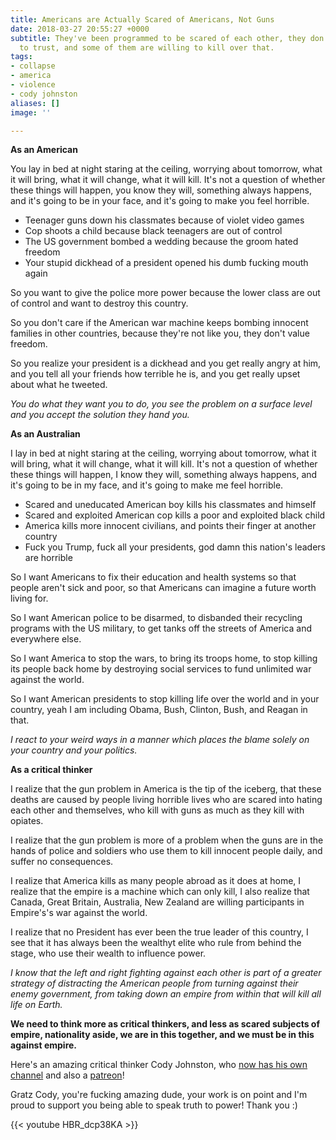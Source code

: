 ```yaml
---
title: Americans are Actually Scared of Americans, Not Guns
date: 2018-03-27 20:55:27 +0000
subtitle: They've been programmed to be scared of each other, they don't know who
  to trust, and some of them are willing to kill over that.
tags:
- collapse
- america
- violence
- cody johnston
aliases: []
image: ''

---
```

**As an American**

You lay in bed at night staring at the ceiling, worrying about tomorrow, what it will bring, what it will change, what it will kill. It's not a question of whether these things will happen, you know they will, something always happens, and it's going to be in your face, and it's going to make you feel horrible.

* Teenager guns down his classmates because of violet video games
* Cop shoots a child because black teenagers are out of control
* The US government bombed a wedding because the groom hated freedom
* Your stupid dickhead of a president opened his dumb fucking mouth again

So you want to give the police more power because the lower class are out of control and want to destroy this country.

So you don't care if the American war machine keeps bombing innocent families in other countries, because they're not like you, they don't value freedom.

So you realize your president is a dickhead and you get really angry at him, and you tell all your friends how terrible he is, and you get really upset about what he tweeted.

_You do what they want you to do, you see the problem on a surface level and you accept the solution they hand you._

**As an Australian**

I lay in bed at night staring at the ceiling, worrying about tomorrow, what it will bring, what it will change, what it will kill. It's not a question of whether these things will happen, I know they will, something always happens, and it's going to be in my face, and it's going to make me feel horrible.

* Scared and uneducated American boy kills his classmates and himself
* Scared and exploited American cop kills a poor and exploited black child
* America kills more innocent civilians, and points their finger at another country
* Fuck you Trump, fuck all your presidents, god damn this nation's leaders are horrible

So I want Americans to fix their education and health systems so that people aren't sick and poor, so that Americans can imagine a future worth living for.

So I want American police to be disarmed, to disbanded their recycling programs with the US military, to get tanks off the streets of America and everywhere else.

So I want America to stop the wars, to bring its troops home, to stop killing its people back home by destroying social services to fund unlimited war against the world.

So I want American presidents to stop killing life over the world and in your country, yeah I am including Obama, Bush, Clinton, Bush, and Reagan in that.

_I react to your weird ways in a manner which places the blame solely on your country and your politics._

**As a critical thinker**

I realize that the gun problem in America is the tip of the iceberg, that these deaths are caused by people living horrible lives who are scared into hating each other and themselves, who kill with guns as much as they kill with opiates.

I realize that the gun problem is more of a problem when the guns are in the hands of police and soldiers who use them to kill innocent people daily, and suffer no consequences.

I realize that America kills as many people abroad as it does at home, I realize that the empire is a machine which can only kill, I also realize that Canada, Great Britain, Australia, New Zealand are willing participants in Empire's's war against the world.

I realize that no President has ever been the true leader of this country, I see that it has always been the wealthyt elite who rule from behind the stage, who use their wealth to influence power.

_I know that the left and right fighting against each other is part of a greater strategy of distracting the American people from turning against their enemy government, from taking down an empire from within that will kill all life on Earth._

**We need to think more as critical thinkers, and less as scared subjects of empire, nationality aside, we are in this together, and we must be in this against empire.**

Here's an amazing critical thinker Cody Johnston, who [now has his own channel](https://www.youtube.com/channel/UCvlj0IzjSnNoduQF0l3VGng) and also a [patreon](http://patreon.com/codyjohnston)!

Gratz Cody, you're fucking amazing dude, your work is on point and I'm proud to support you being able to speak truth to power! Thank you :)

{{< youtube HBR_dcp38KA >}}